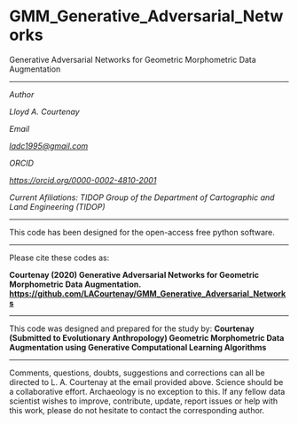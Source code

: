 # GMM_Generative_Adversarial_Networks
Generative Adversarial Networks for Geometric Morphometric Data Augmentation



-----------------------------------------------------------------------------------------------------------------

<i>
Author

Lloyd A. Courtenay

Email

ladc1995@gmail.com

ORCID

https://orcid.org/0000-0002-4810-2001

Current Afiliations:
TIDOP Group of the Department of Cartographic and Land Engineering (TIDOP)

</i>

---------------------------------------------------------------------------------------------------

This code has been designed for the open-access free python software.

--------------------------------------------------------

Please cite these codes as:

 <b> Courtenay (2020) Generative Adversarial Networks for Geometric Morphometric Data Augmentation. https://github.com/LACourtenay/GMM_Generative_Adversarial_Networks
</b>

--------------------------------------------------------

This code was designed and prepared for the study by:
<b> Courtenay (Submitted to Evolutionary Anthropology) Geometric Morphometric Data Augmentation using Generative Computational Learning Algorithms </b>

------------------------------------------------------------
Comments, questions, doubts, suggestions and corrections can all be directed to L. A. Courtenay at the email provided above.
Science should be a collaborative effort. Archaeology is no exception to this. If any fellow data
scientist wishes to improve, contribute, update, report issues or help with this work, please do not hesitate to contact the corresponding author.
